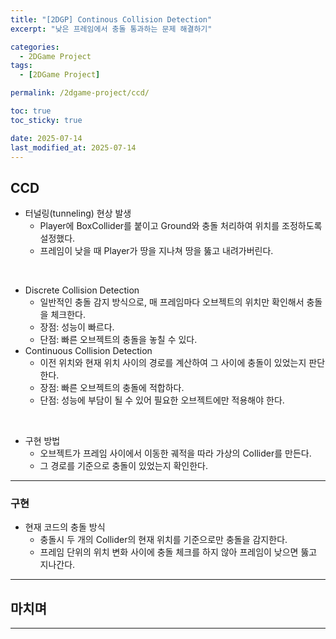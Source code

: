 ```yaml
---
title: "[2DGP] Continous Collision Detection"
excerpt: "낮은 프레임에서 충돌 통과하는 문제 해결하기"

categories:
  - 2DGame Project
tags:
  - [2DGame Project]

permalink: /2dgame-project/ccd/

toc: true
toc_sticky: true

date: 2025-07-14
last_modified_at: 2025-07-14
---
```


## CCD

- 터널링(tunneling) 현상 발생
    - Player에 BoxCollider를 붙이고 Ground와 충돌 처리하여 위치를 조정하도록 설정했다. 
    - 프레임이 낮을 때 Player가 땅을 지나쳐 땅을 뚫고 내려가버린다.

&nbsp;

- Discrete Collision Detection
    - 일반적인 충돌 감지 방식으로, 매 프레임마다 오브젝트의 위치만 확인해서 충돌을 체크한다.
    - 장점: 성능이 빠르다.
    - 단점: 빠른 오브젝트의 충돌을 놓칠 수 있다.
- Continuous Collision Detection
    - 이전 위치와 현재 위치 사이의 경로를 계산하여 그 사이에 충돌이 있었는지 판단한다.
    - 장점: 빠른 오브젝트의 충돌에 적합하다.
    - 단점: 성능에 부담이 될 수 있어 필요한 오브젝트에만 적용해야 한다.

&nbsp;

- 구현 방법
    - 오브젝트가 프레임 사이에서 이동한 궤적을 따라 가상의 Collider를 만든다.
    - 그 경로를 기준으로 충돌이 있었는지 확인한다.

---

### 구현

- 현재 코드의 충돌 방식
    - 충돌시 두 개의 Collider의 현재 위치를 기준으로만 충돌을 감지한다.
    - 프레임 단위의 위치 변화 사이에 충돌 체크를 하지 않아 프레임이 낮으면 뚫고 지나간다.

---

## 마치며

---